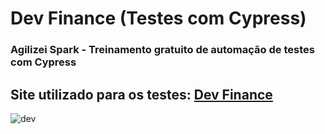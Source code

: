 # Dev Finance (Testes com Cypress)
 
### Agilizei Spark - Treinamento gratuito de automação de testes com Cypress
## Site utilizado para os testes: [Dev Finance](https://dev-finance.netlify.app)

![dev](https://user-images.githubusercontent.com/71274564/160671323-541cf8c3-12f2-4b93-8205-839d0e52df76.png)



